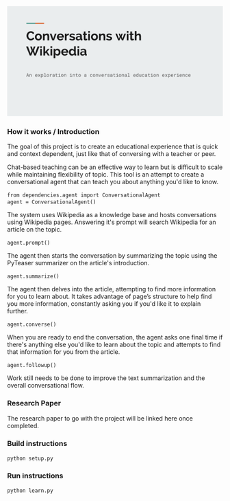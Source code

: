 [![alt text](dependencies/titleimage.png "Conversations With Wikipedia")](https://youtu.be/HbTI6vV_3wI)

### How it works / Introduction

The goal of this project is to create an educational experience that is quick and context dependent, just like that of conversing with a teacher or peer. 

Chat-based teaching can be an effective way to learn but is difficult to scale while maintaining flexibility of topic. This tool is an attempt to create a conversational agent that can teach you about anything you'd like to know. 

```
from dependencies.agent import ConversationalAgent
agent = ConversationalAgent()
```

The system uses Wikipedia as a knowledge base and hosts conversations using Wikipedia pages. Answering it's prompt will search Wikipedia for an article on the topic. 

```
agent.prompt()
```

The agent then starts the conversation by summarizing the topic using the PyTeaser summarizer on the article's introduction. 

```
agent.summarize()
```

The agent then delves into the article, attempting to find more information for you to learn about. It takes advantage of page’s structure to help find you more information, constantly asking you if you'd like it to explain further. 

```
agent.converse()
```

When you are ready to end the conversation, the agent asks one final time if there's anything else you'd like to learn about the topic and attempts to find that information for you from the article. 

```
agent.followup()
```

Work still needs to be done to improve the text summarization and the overall conversational flow.


### Research Paper
The research paper to go with the project will be linked here once completed. 


### Build instructions 
```
python setup.py
```

### Run instructions 
```
python learn.py
```